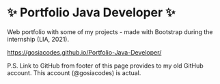 # :sparkles: Portfolio Java Developer :sparkles:
Web portfolio with some of my projects - made with Bootstrap during the internship (LIA, 2021). 

https://gosiacodes.github.io/Portfolio-Java-Developer/

P.S. Link to GitHub from footer of this page provides to my old GitHub account. This account (@gosiacodes) is actual.

